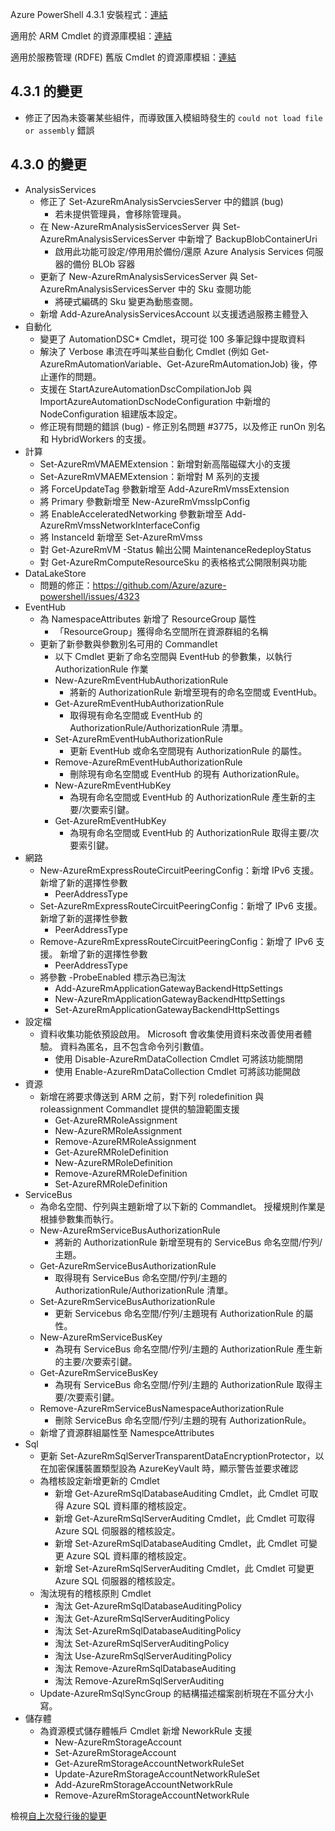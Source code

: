 Azure PowerShell 4.3.1 安裝程式：[連結](https://github.com/Azure/azure-powershell/releases/download/v4.3.1-August2017/azure-powershell.4.3.1.msi)

適用於 ARM Cmdlet 的資源庫模組：[連結](https://www.powershellgallery.com/packages/AzureRM/4.3.1)

適用於服務管理 (RDFE) 舊版 Cmdlet 的資源庫模組：[連結](https://www.powershellgallery.com/packages/Azure/4.3.1)

## <a name="changes-in-431"></a>4.3.1 的變更

- 修正了因為未簽署某些組件，而導致匯入模組時發生的 `could not load file or assembly` 錯誤

## <a name="changes-in-430"></a>4.3.0 的變更

* AnalysisServices
    * 修正了 Set-AzureRmAnalysisServciesServer 中的錯誤 (bug)
        - 若未提供管理員，會移除管理員。
    * 在 New-AzureRmAnalysisServicesServer 與 Set-AzureRmAnalysisServicesServer 中新增了 BackupBlobContainerUri
        - 啟用此功能可設定/停用用於備份/還原 Azure Analysis Services 伺服器的備份 BLOb 容器
    * 更新了 New-AzureRmAnalysisServicesServer 與 Set-AzureRmAnalysisServicesServer 中的 Sku 查閱功能
        - 將硬式編碼的 Sku 變更為動態查閱。
    * 新增 Add-AzureAnalysisServicesAccount 以支援透過服務主體登入
* 自動化
    * 變更了 AutomationDSC* Cmdlet，現可從 100 多筆記錄中提取資料
    * 解決了 Verbose 串流在呼叫某些自動化 Cmdlet (例如 Get-AzureRmAutomationVariable、Get-AzureRmAutomationJob) 後，停止運作的問題。
    * 支援在 StartAzureAutomationDscCompilationJob 與 ImportAzureAutomationDscNodeConfiguration 中新增的 NodeConfiguration 組建版本設定。
    * 修正現有問題的錯誤 (bug) - 修正別名問題 #3775，以及修正 runOn 別名和 HybridWorkers 的支援。
* 計算
    * Set-AzureRmVMAEMExtension：新增對新高階磁碟大小的支援
    * Set-AzureRmVMAEMExtension：新增對 M 系列的支援
    * 將 ForceUpdateTag 參數新增至 Add-AzureRmVmssExtension
    * 將 Primary 參數新增至 New-AzureRmVmssIpConfig
    * 將 EnableAcceleratedNetworking 參數新增至 Add-AzureRmVmssNetworkInterfaceConfig
    * 將 InstanceId 新增至 Set-AzureRmVmss
    * 對 Get-AzureRmVM -Status 輸出公開 MaintenanceRedeployStatus
    * 對 Get-AzureRmComputeResourceSku 的表格格式公開限制與功能
* DataLakeStore
    * 問題的修正：https://github.com/Azure/azure-powershell/issues/4323
* EventHub
    * 為 NamespaceAttributes 新增了 ResourceGroup 屬性
        - 「ResourceGroup」獲得命名空間所在資源群組的名稱
    * 更新了新參數與參數別名可用的 Commandlet
        - 以下 Cmdlet 更新了命名空間與 EventHub 的參數集，以執行 AuthorizationRule 作業
        - New-AzureRmEventHubAuthorizationRule
            + 將新的 AuthorizationRule 新增至現有的命名空間或 EventHub。
        - Get-AzureRmEventHubAuthorizationRule
            + 取得現有命名空間或 EventHub 的 AuthorizationRule/AuthorizationRule 清單。
        - Set-AzureRmEventHubAuthorizationRule
            + 更新 EventHub 或命名空間現有 AuthorizationRule 的屬性。
        - Remove-AzureRmEventHubAuthorizationRule
            + 刪除現有命名空間或 EventHub 的現有 AuthorizationRule。
        - New-AzureRmEventHubKey
            + 為現有命名空間或 EventHub 的 AuthorizationRule 產生新的主要/次要索引鍵。
        - Get-AzureRmEventHubKey
            + 為現有命名空間或 EventHub 的 AuthorizationRule 取得主要/次要索引鍵。
* 網路
    * New-AzureRmExpressRouteCircuitPeeringConfig：新增 IPv6 支援。 新增了新的選擇性參數
        - PeerAddressType
    * Set-AzureRmExpressRouteCircuitPeeringConfig：新增了 IPv6 支援。 新增了新的選擇性參數
        - PeerAddressType
    * Remove-AzureRmExpressRouteCircuitPeeringConfig：新增了 IPv6 支援。 新增了新的選擇性參數
        - PeerAddressType
    * 將參數 -ProbeEnabled 標示為已淘汰
        - Add-AzureRmApplicationGatewayBackendHttpSettings
        - New-AzureRmApplicationGatewayBackendHttpSettings
        - Set-AzureRmApplicationGatewayBackendHttpSettings
* 設定檔
    * 資料收集功能依預設啟用。 Microsoft 會收集使用資料來改善使用者體驗。 資料為匿名，且不包含命令列引數值。
        - 使用 Disable-AzureRmDataCollection Cmdlet 可將該功能關閉
        - 使用 Enable-AzureRmDataCollection Cmdlet 可將該功能開啟
* 資源
    * 新增在將要求傳送到 ARM 之前，對下列 roledefinition 與 roleassignment Commandlet 提供的驗證範圍支援
        - Get-AzureRMRoleAssignment
        - New-AzureRMRoleAssignment
        - Remove-AzureRMRoleAssignment
        - Get-AzureRMRoleDefinition
        - New-AzureRMRoleDefinition
        - Remove-AzureRMRoleDefinition
        - Set-AzureRMRoleDefinition
* ServiceBus
    * 為命名空間、佇列與主題新增了以下新的 Commandlet。 授權規則作業是根據參數集而執行。
     - New-AzureRmServiceBusAuthorizationRule
       - 將新的 AuthorizationRule 新增至現有的 ServiceBus 命名空間/佇列/主題。
     - Get-AzureRmServiceBusAuthorizationRule
       - 取得現有 ServiceBus 命名空間/佇列/主題的AuthorizationRule/AuthorizationRule 清單。
     - Set-AzureRmServiceBusAuthorizationRule
       - 更新 Servicebus 命名空間/佇列/主題現有 AuthorizationRule 的屬性。
     - New-AzureRmServiceBusKey
       - 為現有 ServiceBus 命名空間/佇列/主題的 AuthorizationRule 產生新的主要/次要索引鍵。
     - Get-AzureRmServiceBusKey
       - 為現有 ServiceBus 命名空間/佇列/主題的 AuthorizationRule 取得主要/次要索引鍵。
     - Remove-AzureRmServiceBusNamespaceAuthorizationRule
       - 刪除 ServiceBus 命名空間/佇列/主題的現有 AuthorizationRule。
    * 新增了資源群組屬性至 NamespceAttributes
* Sql
    * 更新 Set-AzureRmSqlServerTransparentDataEncryptionProtector，以在加密保護裝置類型設為 AzureKeyVault 時，顯示警告並要求確認
    * 為稽核設定新增更新的 Cmdlet
        - 新增 Get-AzureRmSqlDatabaseAuditing Cmdlet，此 Cmdlet 可取得 Azure SQL 資料庫的稽核設定。
        - 新增 Get-AzureRmSqlServerAuditing Cmdlet，此 Cmdlet 可取得 Azure SQL 伺服器的稽核設定。
        - 新增 Set-AzureRmSqlDatabaseAuditing Cmdlet，此 Cmdlet 可變更 Azure SQL 資料庫的稽核設定。
        - 新增 Set-AzureRmSqlServerAuditing Cmdlet，此 Cmdlet 可變更 Azure SQL 伺服器的稽核設定。
    * 淘汰現有的稽核原則 Cmdlet
        - 淘汰 Get-AzureRmSqlDatabaseAuditingPolicy
        - 淘汰 Get-AzureRmSqlServerAuditingPolicy
        - 淘汰 Set-AzureRmSqlDatabaseAuditingPolicy
        - 淘汰 Set-AzureRmSqlServerAuditingPolicy
        - 淘汰 Use-AzureRmSqlServerAuditingPolicy
        - 淘汰 Remove-AzureRmSqlDatabaseAuditing
        - 淘汰 Remove-AzureRmSqlServerAuditing
    * Update-AzureRmSqlSyncGroup 的結構描述檔案剖析現在不區分大小寫。
* 儲存體
    * 為資源模式儲存體帳戶 Cmdlet 新增 NeworkRule 支援
        - New-AzureRmStorageAccount
        - Set-AzureRmStorageAccount
        - Get-AzureRmStorageAccountNetworkRuleSet
        - Update-AzureRmStorageAccountNetworkRuleSet
        - Add-AzureRmStorageAccountNetworkRule
        - Remove-AzureRmStorageAccountNetworkRule

檢視[自上次發行後的變更](https://github.com/Azure/azure-powershell/compare/v4.2.1-July2017...v4.3.1-August2017)
